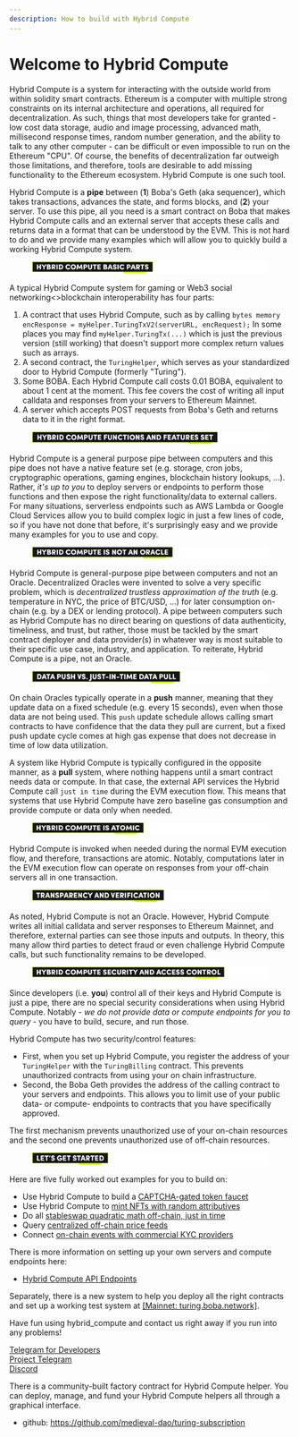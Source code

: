 ```yaml
---
description: How to build with Hybrid Compute
---
```


# Welcome to Hybrid Compute

Hybrid Compute is a system for interacting with the outside world from within solidity smart contracts. Ethereum is a computer with multiple strong constraints on its internal architecture and operations, all required for decentralization. As such, things that most developers take for granted - low cost data storage, audio and image processing, advanced math, millisecond response times, random number generation, and the ability to talk to any other computer - can be difficult or even impossible to run on the Ethereum "CPU". Of course, the benefits of decentralization far outweigh those limitations, and therefore, tools are desirable to add missing functionality to the Ethereum ecosystem. Hybrid Compute is one such tool.

Hybrid Compute is a **pipe** between (**1**) Boba's Geth (aka sequencer), which takes transactions, advances the state, and forms blocks, and (**2**) your server. To use this pipe, all you need is a smart contract on Boba that makes Hybrid Compute calls and an external server that accepts these calls and returns data in a format that can be understood by the EVM. This is not hard to do and we provide many examples which will allow you to quickly build a working Hybrid Compute system.

<figure><img src="../../.gitbook/assets/Artboard 1.png" alt=""><figcaption></figcaption></figure>

A typical Hybrid Compute system for gaming or Web3 social networking<>blockchain interoperability has four parts:

1. A contract that uses Hybrid Compute, such as by calling `bytes memory encResponse = myHelper.TuringTxV2(serverURL, encRequest);` In some places you may find `myHelper.TuringTx(...)` which is just the previous version (still working) that doesn't support more complex return values such as arrays.
2. A second contract, the `TuringHelper`, which serves as your standardized door to Hybrid Compute (formerly "Turing").
3. Some BOBA. Each Hybrid Compute call costs 0.01 BOBA, equivalent to about 1 cent at the moment. This fee covers the cost of writing all input calldata and responses from your servers to Ethereum Mainnet.
4. A server which accepts POST requests from Boba's Geth and returns data to it in the right format.

<figure><img src="../../.gitbook/assets/Artboard 2 (1).png" alt=""><figcaption></figcaption></figure>

Hybrid Compute is a general purpose pipe between computers and this pipe does not have a native feature set (e.g. storage, cron jobs, cryptographic operations, gaming engines, blockchain history lookups, ...). Rather, _it's up to you_ to deploy servers or endpoints to perform those functions and then expose the right functionality/data to external callers. For many situations, serverless endpoints such as AWS Lambda or Google Cloud Services allow you to build complex logic in just a few lines of code, so if you have not done that before, it's surprisingly easy and we provide many examples for you to use and copy.

<figure><img src="../../.gitbook/assets/Artboard 3 (3).png" alt=""><figcaption></figcaption></figure>

Hybrid Compute is general-purpose pipe between computers and not an Oracle. Decentralized Oracles were invented to solve a very specific problem, which is _decentralized trustless approximation of the truth_ (e.g. temperature in NYC, the price of BTC/USD, ...) for later consumption on-chain (e.g. by a DEX or lending protocol). A pipe between computers such as Hybrid Compute has no direct bearing on questions of data authenticity, timeliness, and trust, but rather, those must be tackled by the smart contract deployer and data provider(s) in whatever way is most suitable to their specific use case, industry, and application. To reiterate, Hybrid Compute is a pipe, not an Oracle.

<figure><img src="../../.gitbook/assets/Artboard 4 (3) (1).png" alt=""><figcaption></figcaption></figure>

On chain Oracles typically operate in a **push** manner, meaning that they update data on a fixed schedule (e.g. every 15 seconds), even when those data are not being used. This `push` update schedule allows calling smart contracts to have confidence that the data they pull are current, but a fixed push update cycle comes at high gas expense that does not decrease in time of low data utilization.

A system like Hybrid Compute is typically configured in the opposite manner, as a **pull** system, where nothing happens until a smart contract needs data or compute. In that case, the external API services the Hybrid Compute call `just in time` during the EVM execution flow. This means that systems that use Hybrid Compute have zero baseline gas consumption and provide compute or data only when needed.

<figure><img src="../../.gitbook/assets/Artboard 5 (2) (1).png" alt=""><figcaption></figcaption></figure>

Hybrid Compute is invoked when needed during the normal EVM execution flow, and therefore, transactions are atomic. Notably, computations later in the EVM execution flow can operate on responses from your off-chain servers all in one transaction.

<figure><img src="../../.gitbook/assets/Artboard 6 (2).png" alt=""><figcaption></figcaption></figure>

As noted, Hybrid Compute is not an Oracle. However, Hybrid Compute writes all initial calldata and server responses to Ethereum Mainnet, and therefore, external parties can see those inputs and outputs. In theory, this many allow third parties to detect fraud or even challenge Hybrid Compute calls, but such functionality remains to be developed.

<figure><img src="../../.gitbook/assets/Artboard 7 (1).png" alt=""><figcaption></figcaption></figure>

Since developers (i.e. **you**) control all of their keys and Hybrid Compute is just a pipe, there are no special security considerations when using Hybrid Compute. Notably - _we do not provide data or compute endpoints for you to query_ - you have to build, secure, and run those.

Hybrid Compute has two security/control features:

* First, when you set up Hybrid Compute, you register the address of your `TuringHelper` with the `TuringBilling` contract. This prevents unauthorized contracts from using your on chain infrastructure.
* Second, the Boba Geth provides the address of the calling contract to your servers and endpoints. This allows you to limit use of your public data- or compute- endpoints to contracts that you have specifically approved.

The first mechanism prevents unauthorized use of your on-chain resources and the second one prevents unauthorized use of off-chain resources.

<figure><img src="../../.gitbook/assets/Artboard 8 (1).png" alt=""><figcaption></figcaption></figure>

Here are five fully worked out examples for you to build on:

* Use Hybrid Compute to build a [CAPTCHA-gated token faucet](../hc/hc-captcha-faucet.md)
* Use Hybrid Compute to [mint NFTs with random attributives](../hc/monsters.md)
* Do all [stableswap quadratic math off-chain, just in time](https://github.com/bobanetwork/boba/tree/develop/boba\_examples/turing-lending)
* Query [centralized off-chain price feeds](price-feeds.md#3-bobalink)
* Connect [on-chain events with commercial KYC providers](../hc/kyc.md)

There is more information on setting up your own servers and compute endpoints here:

* [Hybrid Compute API Endpoints](../hc/AWS\_lambda\_setup.md)

Separately, there is a new system to help you deploy all the right contracts and set up a working test system at [\[Mainnet: turing.boba.network\]](https://turing.boba.network).

Have fun using hybrid\_compute and contact us right away if you run into any problems!

[Telegram for Developers](https://t.me/bobadev)\
[Project Telegram](https://t.me/bobanetwork)\
[Discord](https://discord.com/invite/YFweUKCb8a)

There is a community-built factory contract for Hybrid Compute helper. You can deploy, manage, and fund your Hybrid Compute helpers all through a graphical interface.

* github: https://github.com/medieval-dao/turing-subscription

